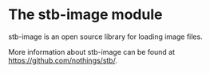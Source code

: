 
# The stb-image module

stb-image is an open source library for loading image files.

More information about stb-image can be found at <a href=https://github.com/nothings/stb>https://github.com/nothings/stb/</a>.
